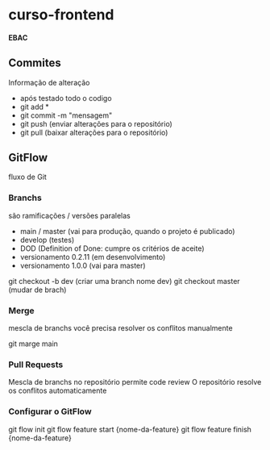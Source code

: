 # curso-frontend
#### EBAC
## Commites
Informação de alteração
- após testado todo o codigo
- git add *
- git commit -m "mensagem"
- git push (enviar alterações para o repositório)
- git pull (baixar alterações para o repositório)

## GitFlow
fluxo de Git

### Branchs
são ramificações / versões paralelas

- main / master (vai para produção, quando o projeto é publicado)
- develop (testes)
- DOD (Definition of Done: cumpre os critérios de aceite)
- versionamento 0.2.11 (em desenvolvimento)
- versionamento 1.0.0 (vai para master)


git checkout -b dev (criar uma branch nome dev)
git checkout master (mudar de brach)

### Merge
mescla de branchs
você precisa resolver os conflitos manualmente

git marge main

### Pull Requests
Mescla de branchs no repositório
permite code review
O repositório resolve os conflitos automaticamente

### Configurar o GitFlow
git flow init
git flow feature start {nome-da-feature}
git flow feature finish {nome-da-feature}